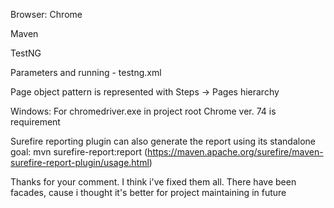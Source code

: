 Browser: Chrome

Maven

TestNG

Parameters and running - testng.xml

Page object pattern is represented with Steps -> Pages hierarchy


Windows:
For chromedriver.exe in project root Chrome ver. 74 is requirement


Surefire reporting plugin can also generate the report using its standalone goal:
mvn surefire-report:report
(https://maven.apache.org/surefire/maven-surefire-report-plugin/usage.html)


Thanks for your comment. I think i've fixed them all. There have been facades, cause i thought it's better for project maintaining in future
